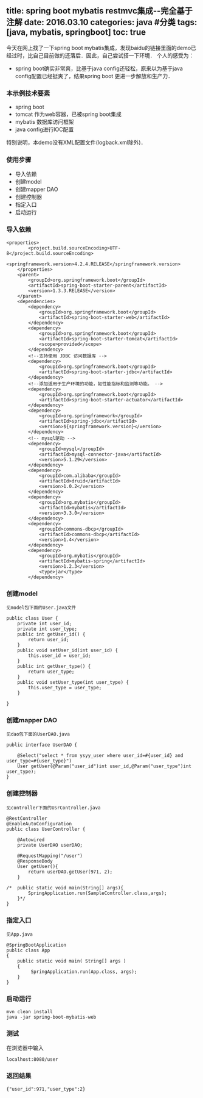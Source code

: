 title: spring boot mybatis restmvc集成--完全基于注解
date: 2016.03.10
categories: java #分类
tags: [java, mybatis, springboot]
toc: true
---
  今天在网上找了一下spring boot mybatis集成，发现baidu的链接里面的demo已经过时，比自己目前做的还落后．因此，自己尝试搭一下环境．
个人的感受为：
* spring boot确实非常爽，比基于java config还轻松，原来以为基于java config配置已经挺爽了，结果spring boot 更进一步解放和生产力．

### 本示例技术要素
* spring boot
* tomcat 作为web容器，已被spring boot集成
* mybatis 数据库访问框架
* java config进行IOC配置

特别说明，本demo没有XML配置文件(logback.xml除外)．

### 使用步骤
* 导入依赖
* 创建model
* 创建mapper DAO
* 创建控制器
* 指定入口
* 启动运行


### 导入依赖
```
<properties>
		<project.build.sourceEncoding>UTF-8</project.build.sourceEncoding>
		<springframework.version>4.2.4.RELEASE</springframework.version>
	</properties>
	<parent>
		<groupId>org.springframework.boot</groupId>
		<artifactId>spring-boot-starter-parent</artifactId>
		<version>1.3.3.RELEASE</version>
	</parent>
	<dependencies>
		<dependency>
			<groupId>org.springframework.boot</groupId>
			<artifactId>spring-boot-starter-web</artifactId>
		</dependency>
		<dependency>
			<groupId>org.springframework.boot</groupId>
			<artifactId>spring-boot-starter-tomcat</artifactId>
			<scope>provided</scope>
		</dependency>
		<!--支持使用 JDBC 访问数据库 -->
		<dependency>
			<groupId>org.springframework.boot</groupId>
			<artifactId>spring-boot-starter-jdbc</artifactId>
		</dependency>
		<!--添加适用于生产环境的功能，如性能指标和监测等功能。 -->
		<dependency>
			<groupId>org.springframework.boot</groupId>
			<artifactId>spring-boot-starter-actuator</artifactId>
		</dependency>
		<dependency>
			<groupId>org.springframework</groupId>
			<artifactId>spring-jdbc</artifactId>
			<version>${springframework.version}</version>
		</dependency>
		<!-- mysql驱动 -->
		<dependency>
			<groupId>mysql</groupId>
			<artifactId>mysql-connector-java</artifactId>
			<version>5.1.29</version>
		</dependency>
		<dependency>
			<groupId>com.alibaba</groupId>
			<artifactId>druid</artifactId>
			<version>1.0.2</version>
		</dependency>
		<dependency>
			<groupId>org.mybatis</groupId>
			<artifactId>mybatis</artifactId>
			<version>3.3.0</version>
		</dependency>
		<dependency>
			<groupId>commons-dbcp</groupId>
			<artifactId>commons-dbcp</artifactId>
			<version>1.4</version>
		</dependency>
		<dependency>
			<groupId>org.mybatis</groupId>
			<artifactId>mybatis-spring</artifactId>
			<version>1.2.3</version>
			<type>jar</type>
		</dependency>
```

### 创建model
	见model包下面的User.java文件
```
public class User {
	private int user_id;
	private int user_type;
	public int getUser_id() {
		return user_id;
	}
	public void setUser_id(int user_id) {
		this.user_id = user_id;
	}
	public int getUser_type() {
		return user_type;
	}
	public void setUser_type(int user_type) {
		this.user_type = user_type;
	}
	
}
```
### 创建mapper DAO
	见dao包下面的UserDAO.java
```
public interface UserDAO {

	@Select("select * from ysyy_user where user_id=#{user_id} and user_type=#{user_type}")
	User getUser(@Param("user_id")int user_id,@Param("user_type")int user_type);
}
```

### 创建控制器
	见controller下面的UsrController.java
```
@RestController
@EnableAutoConfiguration
public class UserController {
	
	@Autowired
	private UserDAO userDAO;
	
	@RequestMapping("/user")
	@ResponseBody
	User getUser(){
		return userDAO.getUser(971, 2);
	}

/*	public static void main(String[] args){
		SpringApplication.run(SampleController.class,args);
	}*/
}
```

### 指定入口
	见App.java
```
@SpringBootApplication
public class App 
{
    public static void main( String[] args )
    {
    	 SpringApplication.run(App.class, args);
    }
}
```

### 启动运行
```
mvn clean install
java -jar spring-boot-mybatis-web
```

### 测试
在浏览器中输入
```
localhost:8080/user
```

### 返回结果
```
{"user_id":971,"user_type":2}
```